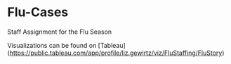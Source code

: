 # Flu-Cases
Staff Assignment for the Flu Season

Visualizations can be found on [Tableau] (https://public.tableau.com/app/profile/liz.gewirtz/viz/FluStaffing/FluStory)
